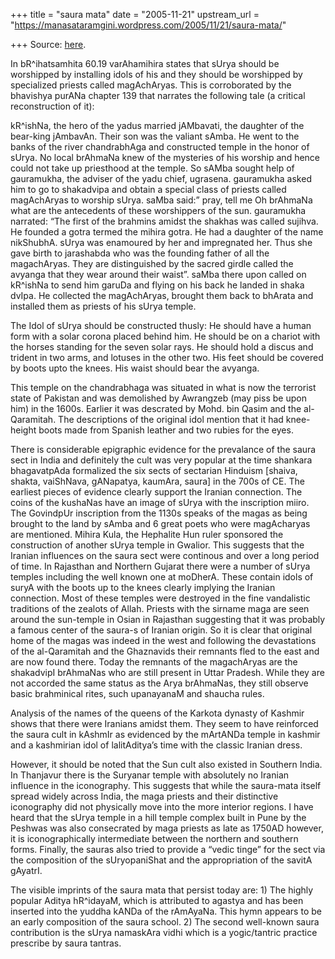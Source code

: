 +++
title = "saura mata"
date = "2005-11-21"
upstream_url = "https://manasataramgini.wordpress.com/2005/11/21/saura-mata/"

+++
Source: [here](https://manasataramgini.wordpress.com/2005/11/21/saura-mata/).

In bR^ihatsamhita 60.19 varAhamihira states that sUrya should be
worshipped by installing idols of his and they should be worshipped by
specialized priests called magAchAryas. This is corroborated by the
bhavishya purANa chapter 139 that narrates the following tale (a
critical reconstruction of it):

kR^ishNa, the hero of the yadus married jAMbavati, the daughter of the
bear-king jAmbavAn. Their son was the valiant sAmba. He went to the
banks of the river chandrabhAga and constructed temple in the honor of
sUrya. No local brAhmaNa knew of the mysteries of his worship and hence
could not take up priesthood at the temple. So sAMba sought help of
gauramukha, the adviser of the yadu chief, ugrasena. gauramukha asked
him to go to shakadvipa and obtain a special class of priests called
magAchAryas to worship sUrya. saMba said:” pray, tell me Oh brAhmaNa
what are the antecedents of these worshippers of the sun. gauramukha
narrated: “The first of the brahmins amidst the shakhas was called
sujihva. He founded a gotra termed the mihira gotra. He had a daughter
of the name nikShubhA. sUrya was enamoured by her and impregnated her.
Thus she gave birth to jarashabda who was the founding father of all the
magachAryas. They are distinguished by the sacred girdle called the
avyanga that they wear around their waist”. saMba there upon called on
kR^ishNa to send him garuDa and flying on his back he landed in shaka
dvIpa. He collected the magAchAryas, brought them back to bhArata and
installed them as priests of his sUrya temple.

The Idol of sUrya should be constructed thusly: He should have a human
form with a solar corona placed behind him. He should be on a chariot
with the horses standing for the seven solar rays. He should hold a
discus and trident in two arms, and lotuses in the other two. His feet
should be covered by boots upto the knees. His waist should bear the
avyanga.

This temple on the chandrabhaga was situated in what is now the
terrorist state of Pakistan and was demolished by Awrangzeb (may piss be
upon him) in the 1600s. Earlier it was descrated by Mohd. bin Qasim and
the al-Qaramitah. The descriptions of the original idol mention that it
had knee-height boots made from Spanish leather and two rubies for the
eyes.

There is considerable epigraphic evidence for the prevalance of the
saura sect in India and definitely the cult was very popular at the time
shankara bhagavatpAda formalized the six sects of sectarian Hinduism
\[shaiva, shakta, vaiShNava, gANapatya, kaumAra, saura\] in the 700s of
CE. The earliest pieces of evidence clearly support the Iranian
connection. The coins of the kushaNas have an image of sUrya with the
inscription miiro. The GovindpUr inscription from the 1130s speaks of
the magas as being brought to the land by sAmba and 6 great poets who
were magAcharyas are mentioned. Mihira Kula, the Hephalite Hun ruler
sponsored the construction of another sUrya temple in Gwalior. This
suggests that the Iranian influences on the saura sect were continous
and over a long period of time. In Rajasthan and Northern Gujarat there
were a number of sUrya temples including the well known one at moDherA.
These contain idols of suryA with the boots up to the knees clearly
implying the Iranian connection. Most of these temples were destroyed in
the fine vandalistic traditions of the zealots of Allah. Priests with
the sirname maga are seen around the sun-temple in Osian in Rajasthan
suggesting that it was probably a famous center of the saura-s of
Iranian origin. So it is clear that original home of the magas was
indeed in the west and following the devastations of the al-Qaramitah
and the Ghaznavids their remnants fled to the east and are now found
there. Today the remnants of the magachAryas are the shakadvipI
brAhmaNas who are still present in Uttar Pradesh. While they are not
accorded the same status as the Arya brAhmaNas, they still observe basic
brahminical rites, such upanayanaM and shaucha rules.

Analysis of the names of the queens of the Karkota dynasty of Kashmir
shows that there were Iranians amidst them. They seem to have reinforced
the saura cult in kAshmIr as evidenced by the mArtANDa temple in kashmir
and a kashmirian idol of lalitAditya’s time with the classic Iranian
dress.

However, it should be noted that the Sun cult also existed in Southern
India. In Thanjavur there is the Suryanar temple with absolutely no
Iranian influence in the iconography. This suggests that while the
saura-mata itself spread widely across India, the maga priests and their
distinctive iconography did not physically move into the more interior
regions. I have heard that the sUrya temple in a hill temple complex
built in Pune by the Peshwas was also consecrated by maga priests as
late as 1750AD however, it is iconographically intermediate between the
northern and southern forms. Finally, the sauras also tried to provide a
“vedic tinge” for the sect via the composition of the sUryopaniShat and
the appropriation of the savitA gAyatrI.

The visible imprints of the saura mata that persist today are: 1) The
highly popular Aditya hR^idayaM, which is attributed to agastya and has
been inserted into the yuddha kANDa of the rAmAyaNa. This hymn appears
to be an early composition of the saura school. 2) The second well-known
saura contribution is the sUrya namaskAra vidhi which is a yogic/tantric
practice prescribe by saura tantras.

